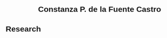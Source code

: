 <!DOCTYPE html>
<html>
     <head>
<link rel="stylesheet" href="mystyle.css">
<style>
img {
  display: block;
  margin-left: auto;
  margin-right: auto;
}
* {
 font-family: helvetica;
}
</style>
</head>
<body>

  <div class="center">
  </div>


<h2 style="text-align:center;font-family:helvetica;"> Constanza P. de la Fuente Castro</h2>

<h2 style="text-align:left;font-family:helvetica;"> Research</h2>
